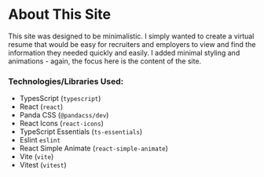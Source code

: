 # About This Site

This site was designed to be minimalistic. I simply wanted to create a virtual resume that would be easy for recruiters and employers to view and find the information they needed quickly and easily. I added minimal styling and animations - again, the focus here is the content of the site.

### Technologies/Libraries Used:

- TypesScript (`typescript`)
- React (`react`)
- Panda CSS (`@pandacss/dev`)
- React Icons (`react-icons`)
- TypeScript Essentials (`ts-essentials`)
- Eslint `eslint`
- React Simple Animate (`react-simple-animate`)
- Vite (`vite`)
- Vitest (`vitest`)
